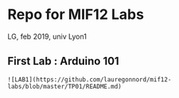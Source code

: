 # Repo for MIF12 Labs

LG, feb 2019, univ Lyon1

## First Lab : Arduino 101 
	![LAB1](https://github.com/lauregonnord/mif12-labs/blob/master/TP01/README.md)
